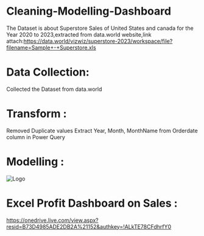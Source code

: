 
# Cleaning-Modelling-Dashboard
The Dataset is about Superstore Sales of United States and canada for the Year 2020 to 2023,extracted from data.world website,link attach:https://data.world/vizwiz/superstore-2023/workspace/file?filename=Sample+-+Superstore.xls


# Data Collection: 
 Collected the Dataset from data.world


# Transform : 
 Removed Duplicate values
 Extract Year, Month, MonthName from   Orderdate column in Power Query


# Modelling :
![Logo](https://imageconvert.org/uploads/Model1687095728.jpg)


# Excel Profit Dashboard on Sales :
 https://onedrive.live.com/view.aspx?resid=B73D4985ADE2DB2A%21152&authkey=!ALkTE78CFdhrfY0
          
